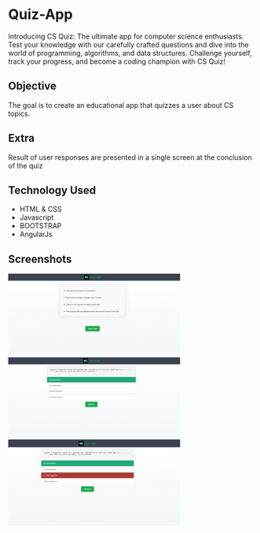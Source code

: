# Quiz-App
Introducing CS Quiz: The ultimate app for computer science enthusiasts. Test your knowledge with our carefully crafted questions and dive into the world of programming, algorithms, and data structures. Challenge yourself, track your progress, and become a coding champion with CS Quiz!

Objective
--------

The goal is to create an educational app that quizzes a user about  CS topics.


Extra
-----

Result of user responses are presented in a single screen at the conclusion of the quiz

Technology Used
----

* HTML & CSS
* Javascript
* BOOTSTRAP
* AngularJs

Screenshots
----------


<img src="https://github.com/jasraj25/Quiz-App/blob/master/q1.png"
width="350"/>
<img src="https://github.com/jasraj25/Quiz-App/blob/master/q2.png"
width="350"/>
<img src="https://github.com/jasraj25/Quiz-App/blob/master/q3.png"
width="350"/>



